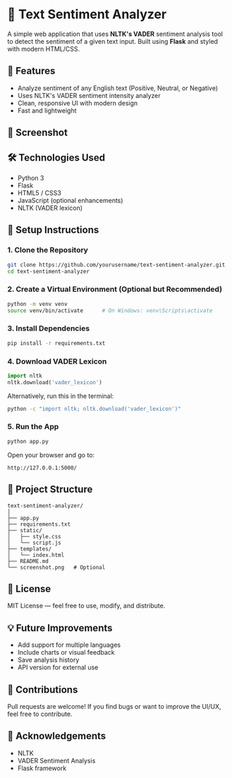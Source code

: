 # 🧠 Text Sentiment Analyzer

A simple web application that uses **NLTK's VADER** sentiment analysis tool to detect the sentiment of a given text input. Built using **Flask** and styled with modern HTML/CSS.

## 🚀 Features

- Analyze sentiment of any English text (Positive, Neutral, or Negative)
- Uses NLTK's VADER sentiment intensity analyzer
- Clean, responsive UI with modern design
- Fast and lightweight

## 📸 Screenshot



## 🛠️ Technologies Used

- Python 3
- Flask
- HTML5 / CSS3
- JavaScript (optional enhancements)
- NLTK (VADER lexicon)

## 🔧 Setup Instructions

### 1. Clone the Repository
```bash
git clone https://github.com/yourusername/text-sentiment-analyzer.git
cd text-sentiment-analyzer
```

### 2. Create a Virtual Environment (Optional but Recommended)
```bash
python -m venv venv
source venv/bin/activate      # On Windows: venv\Scripts\activate
```

### 3. Install Dependencies
```bash
pip install -r requirements.txt
```

### 4. Download VADER Lexicon
```python
import nltk
nltk.download('vader_lexicon')
```

Alternatively, run this in the terminal:
```bash
python -c "import nltk; nltk.download('vader_lexicon')"
```

### 5. Run the App
```bash
python app.py
```

Open your browser and go to:
```
http://127.0.0.1:5000/
```

## 📁 Project Structure
```
text-sentiment-analyzer/
│
├── app.py
├── requirements.txt
├── static/
│   ├── style.css
│   └── script.js
├── templates/
│   └── index.html
├── README.md
└── screenshot.png   # Optional
```

## 📄 License
MIT License — feel free to use, modify, and distribute.

## 💡 Future Improvements
* Add support for multiple languages
* Include charts or visual feedback
* Save analysis history
* API version for external use

## 🤝 Contributions
Pull requests are welcome! If you find bugs or want to improve the UI/UX, feel free to contribute.

## 🌟 Acknowledgements
* NLTK
* VADER Sentiment Analysis
* Flask framework